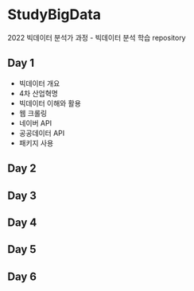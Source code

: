 # StudyBigData
2022 빅데이터 분석가 과정 - 빅데이터 분석 학습 repository

## Day 1
- 빅데이터 개요
 - 4차 산업혁명
 - 빅데이터 이해와 활용
- 웹 크롤링
 - 네이버 API
 - 공공데이터 API
 - 패키지 사용

## Day 2

## Day 3

## Day 4

## Day 5

## Day 6

